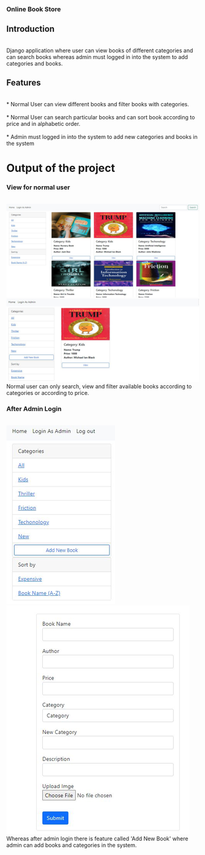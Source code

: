 <h3>Online Book Store</h3>

<h2>Introduction</h2>
<br>Django application where user can view books of different categories and can search books whereas admin must logged in into the system to add categories and books.</br>

<h2>Features</h2>
<br>* Normal User can view different books and filter books with categories.</br>
<br>* Normal User can search particular books and can sort book according to price and in alphabetic order.</br>
<br>* Admin must logged in into the system to add new categories and books in the system</br>

<h1>Output of the project</h1>

<h3>View for normal user</h3>
<br><img src="images/1.JPG"> <img src="images/3.JPG">

<br>
Normal user can only search, view and filter available books according to categories or according to price. 

<h3> After Admin Login</h3>
<br><img src="images/4.JPG"> <img src="images/6.JPG">

<br>
Whereas after admin login there is feature called 'Add New Book' where admin can add books and categories in the system.







